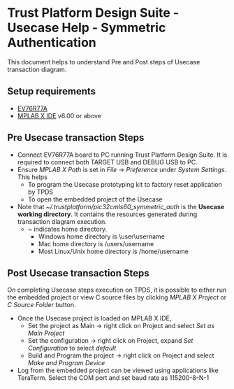 # Trust Platform Design Suite - Usecase Help - Symmetric Authentication

This document helps to understand Pre and Post steps of Usecase transaction diagram.

## Setup requirements
 - [EV76R77A](https://www.microchip.com/en-us/development-tool/EV76R77A)
 - [MPLAB X IDE](https://www.microchip.com/en-us/development-tools-tools-and-software/mplab-x-ide) v6.00 or above

## Pre Usecase transaction Steps
 - Connect EV76R77A board to PC running Trust Platform Design Suite. It is required to connect both TARGET USB and DEBUG USB to PC.
 - Ensure *MPLAB X Path* is set in *File* -> *Preference* under *System Settings*. This helps
    - To program the Usecase prototyping kit to factory reset application by TPDS
    - To open the embedded project of the Usecase
 - Note that *~/.trustplatform/pic32cmls60_symmetric_auth* is the **Usecase working directory**. It contains the resources generated during transaction diagram execution.
    - ~ indicates home directory.
        - Windows home directory is \user\username
        - Mac home directory is /users/username
        - Most Linux/Unix home directory is /home/username


## Post Usecase transaction Steps
On completing Usecase steps execution on TPDS, it is possible to either run the embedded project or view C source files by clicking *MPLAB X Project* or *C Source Folder* button.

- Once the Usecase project is loaded on MPLAB X IDE,
    - Set the project as Main -> right click on Project and select *Set as Main Project*
    - Set the configuration -> right click on Project, expand *Set Configuration* to select *default*
    - Build and Program the project -> right click on Project and select *Make and Program Device*
- Log from the embedded project can be viewed using applications like TeraTerm. Select the COM port and set baud rate as 115200-8-N-1


